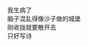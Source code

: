 <p class="has-line-data" data-line-start="2" data-line-end="6">我生病了<br>
脑子混乱得像沙子做的城堡<br>
刚收拢就要散开去<br>
只好写诗</p>
